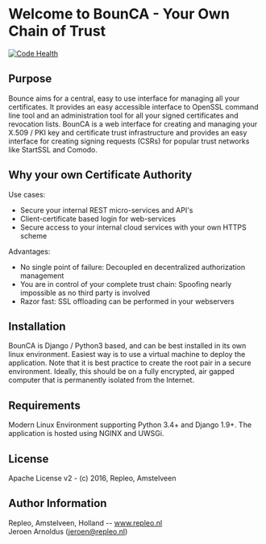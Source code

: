 Welcome to BounCA - Your Own Chain of Trust
=======

[![Code Health](https://landscape.io/github/repleo/bounca/master/landscape.svg?style=flat-square)](https://landscape.io/github/repleo/bounca/master)

Purpose
-----------
Bounce aims for a central, easy to use interface for managing all your certificates. It provides an easy accessible interface to OpenSSL command line tool and an administration tool for all your signed certificates and revocation lists. BounCA is a web interface for creating and managing your X.509 / PKI key and certificate trust infrastructure and provides an easy interface for creating signing requests (CSRs) for popular trust networks like StartSSL and Comodo. 

Why your own Certificate Authority
----------------------------------------------

Use cases:

* Secure your internal REST micro-services and API's
* Client-certificate based login for web-services
* Secure access to your internal cloud services with your own HTTPS scheme

Advantages:

* No single point of failure: Decoupled en decentralized authorization management 
* You are in control of your complete trust chain: Spoofing nearly impossible as no third party is involved
* Razor fast: SSL offloading can be performed in your webservers




Installation
--------------
BounCA is Django / Python3 based, and can be best installed in its own linux environment. Easiest way is to use a virtual machine to deploy the application. Note that it is best practice to create the root pair in a secure environment. Ideally, this should be on a fully encrypted, air gapped computer that is permanently isolated from the Internet. 

Requirements
------------------
Modern Linux Environment supporting Python 3.4+ and Django 1.9+. The application is hosted using NGINX and UWSGi.

License
------------------

Apache License v2 - (c) 2016, Repleo, Amstelveen

Author Information
------------------

Repleo, Amstelveen, Holland -- www.repleo.nl  
Jeroen Arnoldus (jeroen@repleo.nl)